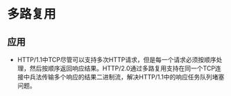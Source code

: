 # 多路复用
## 应用
 - HTTP/1.1中TCP尽管可以支持多次HTTP请求，但是每一个请求必须按顺序处理，然后按顺序返回响应结果。HTTP/2.0通过多路复用支持在同一个TCP连接中兵法传输多个响应的结果二进制流，解决HTTP/1.1中的响应任务队列堵塞问题。